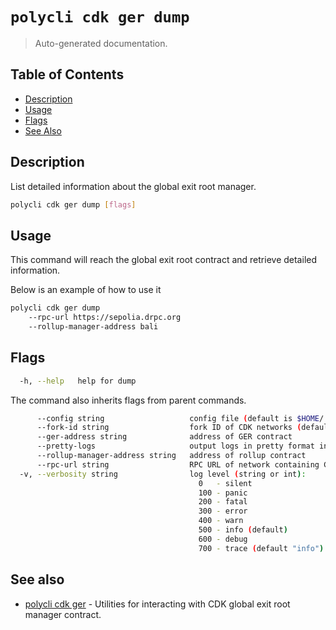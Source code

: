 # `polycli cdk ger dump`

> Auto-generated documentation.

## Table of Contents

- [Description](#description)
- [Usage](#usage)
- [Flags](#flags)
- [See Also](#see-also)

## Description

List detailed information about the global exit root manager.

```bash
polycli cdk ger dump [flags]
```

## Usage

This command will reach the global exit root contract and retrieve detailed information.

Below is an example of how to use it

```bash
polycli cdk ger dump
    --rpc-url https://sepolia.drpc.org
    --rollup-manager-address bali
```

## Flags

```bash
  -h, --help   help for dump
```

The command also inherits flags from parent commands.

```bash
      --config string                   config file (default is $HOME/.polygon-cli.yaml)
      --fork-id string                  fork ID of CDK networks (default "12")
      --ger-address string              address of GER contract
      --pretty-logs                     output logs in pretty format instead of JSON (default true)
      --rollup-manager-address string   address of rollup contract
      --rpc-url string                  RPC URL of network containing CDK contracts (default "http://localhost:8545")
  -v, --verbosity string                log level (string or int):
                                          0   - silent
                                          100 - panic
                                          200 - fatal
                                          300 - error
                                          400 - warn
                                          500 - info (default)
                                          600 - debug
                                          700 - trace (default "info")
```

## See also

- [polycli cdk ger](polycli_cdk_ger.md) - Utilities for interacting with CDK global exit root manager contract.
